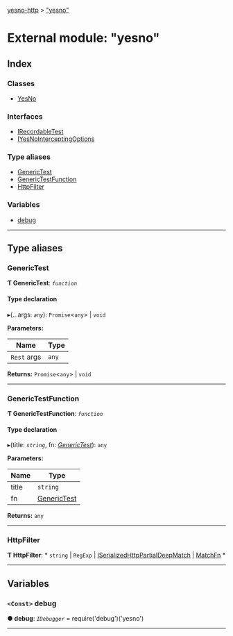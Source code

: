 [yesno-http](../README.md) > ["yesno"](../modules/_yesno_.md)

# External module: "yesno"

## Index

### Classes

* [YesNo](../classes/_yesno_.yesno.md)

### Interfaces

* [IRecordableTest](../interfaces/_yesno_.irecordabletest.md)
* [IYesNoInterceptingOptions](../interfaces/_yesno_.iyesnointerceptingoptions.md)

### Type aliases

* [GenericTest](_yesno_.md#generictest)
* [GenericTestFunction](_yesno_.md#generictestfunction)
* [HttpFilter](_yesno_.md#httpfilter)

### Variables

* [debug](_yesno_.md#debug)

---

## Type aliases

<a id="generictest"></a>

###  GenericTest

**Ƭ GenericTest**: *`function`*

#### Type declaration
▸(...args: *`any`*):  `Promise`<`any`> &#124; `void`

**Parameters:**

| Name | Type |
| ------ | ------ |
| `Rest` args | `any` |

**Returns:**  `Promise`<`any`> &#124; `void`

___
<a id="generictestfunction"></a>

###  GenericTestFunction

**Ƭ GenericTestFunction**: *`function`*

#### Type declaration
▸(title: *`string`*, fn: *[GenericTest](_yesno_.md#generictest)*): `any`

**Parameters:**

| Name | Type |
| ------ | ------ |
| title | `string` |
| fn | [GenericTest](_yesno_.md#generictest) |

**Returns:** `any`

___
<a id="httpfilter"></a>

###  HttpFilter

**Ƭ HttpFilter**: * `string` &#124; `RegExp` &#124; [ISerializedHttpPartialDeepMatch](../interfaces/_filtering_matcher_.iserializedhttppartialdeepmatch.md) &#124; [MatchFn](_filtering_matcher_.md#matchfn)
*

___

## Variables

<a id="debug"></a>

### `<Const>` debug

**● debug**: *`IDebugger`* =  require('debug')('yesno')

___


